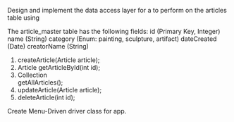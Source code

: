 Design and implement the data access layer for a to perform on the articles table using 


The article_master table has the following fields:
id (Primary Key, Integer)
name (String)
category (Enum: painting, sculpture, artifact)
dateCreated (Date)
creatorName (String)
1) createArticle(Article article); 
2) Article getArticleById(int id); 
3) Collection<Article> getAllArticles(); 
4) updateArticle(Article article); 
5) deleteArticle(int id);  

Create Menu-Driven driver class for app.
